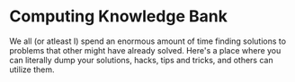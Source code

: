 # Computing Knowledge Bank

We all (or atleast I) spend an enormous amount of time finding solutions to problems that other might have already solved. Here's a place where you can literally dump your solutions, hacks, tips and tricks, and others can utilize them.
